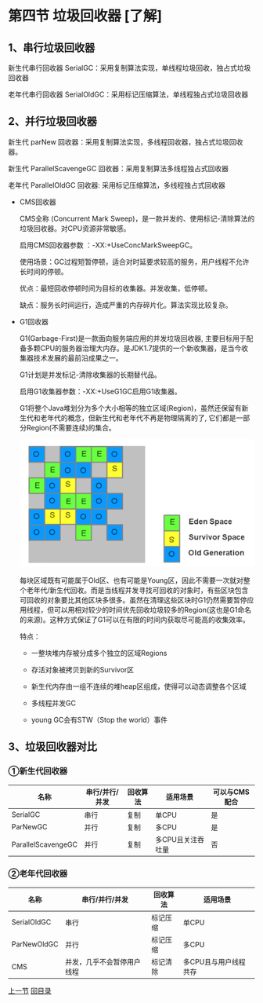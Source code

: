 # 第四节 垃圾回收器 [了解]



## 1、串行垃圾回收器

新生代串行回收器 SerialGC：采用复制算法实现，单线程垃圾回收，独占式垃圾回收器

老年代串行回收器 SerialOldGC：采用标记压缩算法，单线程独占式垃圾回收器



## 2、并行垃圾回收器

新生代 parNew 回收器：采用复制算法实现，多线程回收器，独占式垃圾回收器。

新生代 ParallelScavengeGC 回收器：采用复制算法多线程独占式回收器

老年代 ParallelOldGC 回收器: 采用标记压缩算法，多线程独占式回收器

- CMS回收器

  CMS全称 (Concurrent Mark Sweep)，是一款并发的、使用标记-清除算法的垃圾回收器。对CPU资源非常敏感。<br/>

  启用CMS回收器参数 ：-XX:+UseConcMarkSweepGC。<br/>

  使用场景：GC过程短暂停顿，适合对时延要求较高的服务，用户线程不允许长时间的停顿。<br/>

  优点：最短回收停顿时间为目标的收集器。并发收集，低停顿。<br/>

  缺点：服务长时间运行，造成严重的内存碎片化。算法实现比较复杂。

- G1回收器

   G1(Garbage-First)是一款面向服务端应用的并发垃圾回收器, 主要目标用于配备多颗CPU的服务器治理大内存。是JDK1.7提供的一个新收集器，是当今收集器技术发展的最前沿成果之一。<br/>

  G1计划是并发标记-清除收集器的长期替代品。<br/>

  启用G1收集器参数：-XX:+UseG1GC启用G1收集器。<br/>

  G1将整个Java堆划分为多个大小相等的独立区域(Region)，虽然还保留有新生代和老年代的概念，但新生代和老年代不再是物理隔离的了, 它们都是一部分Region(不需要连续)的集合。

  ![images](./images/img031.png)

  每块区域既有可能属于Old区、也有可能是Young区，因此不需要一次就对整个老年代/新生代回收。而是当线程并发寻找可回收的对象时，有些区块包含可回收的对象要比其他区块多很多。虽然在清理这些区块时G1仍然需要暂停应用线程，但可以用相对较少的时间优先回收垃圾较多的Region(这也是G1命名的来源)。这种方式保证了G1可以在有限的时间内获取尽可能高的收集效率。<br/>

  特点：

  - 一整块堆内存被分成多个独立的区域Regions

  - 存活对象被拷贝到新的Survivor区

  - 新生代内存由一组不连续的堆heap区组成，使得可以动态调整各个区域

  - 多线程并发GC

  - young GC会有STW（Stop the world）事件

  

## 3、垃圾回收器对比

### ①新生代回收器

| 名称               | 串行/并行/并发 | 回收算法 | 适用场景          | 可以与CMS配合 |
| ------------------ | -------------- | -------- | ----------------- | ------------- |
| SerialGC           | 串行           | 复制     | 单CPU             | 是            |
| ParNewGC           | 并行           | 复制     | 多CPU             | 是            |
| ParallelScavengeGC | 并行           | 复制     | 多CPU且关注吞吐量 | 否            |



### ②老年代回收器

| 名称        | 串行/并行/并发             | 回收算法 | 适用场景              |
| ----------- | -------------------------- | -------- | --------------------- |
| SerialOldGC | 串行                       | 标记压缩 | 单CPU                 |
| ParNewOldGC | 并行                       | 标记压缩 | 多CPU                 |
| CMS         | 并发，几乎不会暂停用户线程 | 标记清除 | 多CPU且与用户线程共存 |



[上一节](verse04.html) [回目录](index.html)